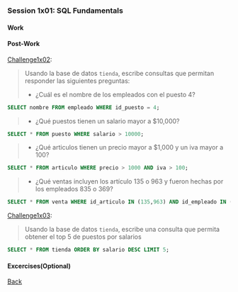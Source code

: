 ### Session 1x01: SQL Fundamentals

#### Work

#### Post-Work

[Challenge1x02](Challenge02.sql):
> Usando la base de datos `tienda`, escribe consultas que permitan responder las siguientes preguntas: 
>- ¿Cuál es el nombre de los empleados con el puesto 4?
   ```sql
   SELECT nombre FROM empleado WHERE id_puesto = 4;
   ```
>- ¿Qué puestos tienen un salario mayor a $10,000?
   ```sql
   SELECT * FROM puesto WHERE salario > 10000;
   ```
>- ¿Qué articulos tienen un precio mayor a $1,000 y un iva mayor a 100?
   ```sql
   SELECT * FROM articulo WHERE precio > 1000 AND iva > 100;
   ```
>- ¿Qué ventas incluyen los artículo 135 o 963 y fueron hechas por los empleados 835 o 369?
   ```sql
   SELECT * FROM venta WHERE id_articulo IN (135,963) AND id_empleado IN (835,369);
   ```
[Challenge1x03](Challenge03.sql):
> Usando la base de datos `tienda`, escribe una consulta que permita obtener el top 5 de puestos por salarios
   ```sql
   SELECT * FROM tienda ORDER BY salario DESC LIMIT 5;
   ```
   
#### Excercises(Optional) 


[Back](::/README.md)
